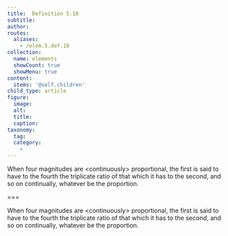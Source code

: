 ```yaml
---
title:  Definition 5.10
subtitle: 
author:
routes:
  aliases:
    - /elem.5.def.10
collection:
  name: elements
  showCount: true
  showMenu: true
content:
  items: '@self.children'
child_type: article
figure:
  image:
  alt:
  title:
  caption:
taxonomy:
  tag:
  category:
    - 
---
```


<p>When four magnitudes are &lt;continuously&gt; proportional, the first is said to have to the fourth the <hi rend="bold">triplicate ratio</hi> of that which it has to the second, and so on continually, whatever be the proportion.</p>

===

<p>When four magnitudes are &lt;continuously&gt; proportional, the first is said to have to the fourth the <span class="bold">triplicate ratio</span> of that which it has to the second, and so on continually, whatever be the proportion.</p>
